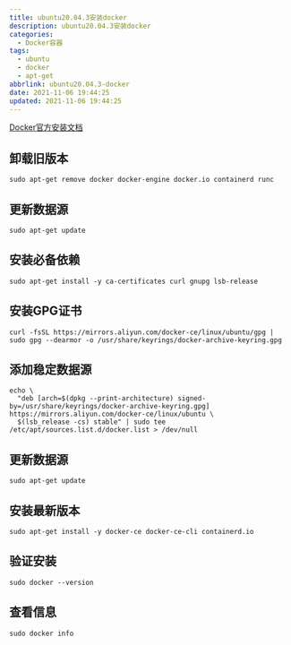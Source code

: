 ```yaml
---
title: ubuntu20.04.3安装docker
description: ubuntu20.04.3安装docker
categories:
  - Docker容器
tags:
  - ubuntu
  - docker
  - apt-get
abbrlink: ubuntu20.04.3-docker
date: 2021-11-06 19:44:25
updated: 2021-11-06 19:44:25
---
```


[Docker官方安装文档](https://docs.docker.com/engine/install/ubuntu/)

## 卸载旧版本

```Shell
sudo apt-get remove docker docker-engine docker.io containerd runc
```

## 更新数据源

```Shell
sudo apt-get update
```

## 安装必备依赖

```Shell
sudo apt-get install -y ca-certificates curl gnupg lsb-release
```

## 安装GPG证书

```Shell
curl -fsSL https://mirrors.aliyun.com/docker-ce/linux/ubuntu/gpg | sudo gpg --dearmor -o /usr/share/keyrings/docker-archive-keyring.gpg
```

## 添加稳定数据源

```Shell
echo \
  "deb [arch=$(dpkg --print-architecture) signed-by=/usr/share/keyrings/docker-archive-keyring.gpg] https://mirrors.aliyun.com/docker-ce/linux/ubuntu \
  $(lsb_release -cs) stable" | sudo tee /etc/apt/sources.list.d/docker.list > /dev/null
```

## 更新数据源

```Shell
sudo apt-get update
```

## 安装最新版本

```Shell
sudo apt-get install -y docker-ce docker-ce-cli containerd.io
```

## 验证安装

```Shell
sudo docker --version
```

## 查看信息

```Shell
sudo docker info
```